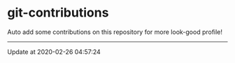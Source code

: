 # git-contributions

Auto add some contributions on this repository for more look-good profile!

---

Update at 2020-02-26 04:57:24
